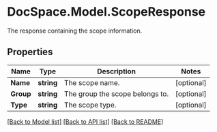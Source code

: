# DocSpace.Model.ScopeResponse
The response containing the scope information.

## Properties

Name | Type | Description | Notes
------------ | ------------- | ------------- | -------------
**Name** | **string** | The scope name. | [optional] 
**Group** | **string** | The group the scope belongs to. | [optional] 
**Type** | **string** | The scope type. | [optional] 

[[Back to Model list]](../README.md#documentation-for-models) [[Back to API list]](../README.md#documentation-for-api-endpoints) [[Back to README]](../README.md)

